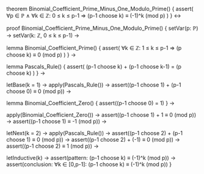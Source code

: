 theorem Binomial_Coefficient_Prime_Minus_One_Modulo_Prime() {
  assert(
    ∀p ∈ ℙ ∧ ∀k ∈ ℤ: 0 ≤ k ≤ p-1 ⇒ 
    (p-1 choose k) ≡ (-1)^k (mod p)
  )
} ↔

proof Binomial_Coefficient_Prime_Minus_One_Modulo_Prime() {
  setVar(p: ℙ) →
  setVar(k: ℤ, 0 ≤ k ≤ p-1) →
  
  lemma Binomial_Coefficient_Prime() {
    assert(
      ∀k ∈ ℤ: 1 ≤ k ≤ p-1 ⇒
      (p choose k) ≡ 0 (mod p)
    )
  } →
  
  lemma Pascals_Rule() {
    assert(
      (p-1 choose k) + (p-1 choose k-1) = (p choose k)
    )
  } →
  
  letBase(k = 1) →
  apply(Pascals_Rule()) →
  assert((p-1 choose 1) + (p-1 choose 0) ≡ 0 (mod p)) →
  
  lemma Binomial_Coefficient_Zero() {
    assert((p-1 choose 0) = 1)
  } →
  
  apply(Binomial_Coefficient_Zero()) →
  assert((p-1 choose 1) + 1 ≡ 0 (mod p)) →
  assert((p-1 choose 1) ≡ -1 (mod p)) →
  
  letNext(k = 2) →
  apply(Pascals_Rule()) →
  assert((p-1 choose 2) + (p-1 choose 1) ≡ 0 (mod p)) →
  assert((p-1 choose 2) + (-1) ≡ 0 (mod p)) →
  assert((p-1 choose 2) ≡ 1 (mod p)) →
  
  letInductive(k) →
  assert(pattern: (p-1 choose k) ≡ (-1)^k (mod p)) →
  assert(conclusion: ∀k ∈ [0,p-1]: (p-1 choose k) ≡ (-1)^k (mod p))
}